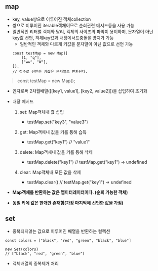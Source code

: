 ## map
- key, value쌍으로 이루어진 객체collection
- 쌍으로 이루어진 iterable객체이므로 순회관련 메서드등을 사용 가능
- 일반적인 리터럴 객체와 달리, 객체의 사이즈의 파악이 용이하며, 문자열이 아닌 key값 선언, 객체key값과 내장메서드충돌을 방지가 가능
    - 일반적인 객체와 다르게 키값을 문자열이 아닌 값으로 선언 가능
    ```
    const testMap = new Map([
        [1, "q"],
        ["ww", "W"],
    ]);
    // 정수로 선언한 키값은 문자열로 변환된다.
    ```


> const testMap = new Map();

- 인자로써 2차월배열([[key1, value1], [key2, value2]])을 삽입하여 초기화
- 내장 메서드
    1. set: Map객체내 값 삽입
        - testMap.set("key3", "value3")

    2. get: Map객체내 값을 키를 통해 습득
        - testMap.get("key1") // "value1"
    
    3. delete: Map객체내 값을 키를 통해 삭제
        - testMap.delete("key1") // testMap.get("key1") -> undefined
    
    4. clear: Map객체내 모든 값을 삭제
        - testMap.clear() // testMap.get("key1") -> undefined

- **Map객체를 반환하는 값은 맵이터레이터이다. (순회 가능한 객체)**
- **동일 키에 값은 한개만 존재함(가장 마지막에 선언한 값을 가짐)**

## set
- 중복되지않는 값으로 이루어진 배열을 반환하는 컬렉션
```
const colors = ["black", "red", "green", "black", "blue"]

new Set(colors)
// ["black", "red", "green", "blue"]
```
- 객체배열의 중복제거 처리

